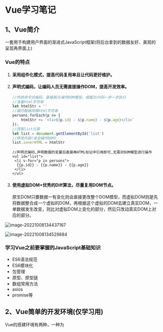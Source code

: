 # Vue学习笔记

## 1、Vue简介

一套用于构建用户界面的渐进式JavaScript框架(将后台拿到的数据友好、美观的呈现再界面上)

### Vue的特点

1. #### 采用组件化模式，提高代码复用率且让代码更好维护。

2. #### 声明式编码，让编码人员无需直接操作DOM，提高开发效率。

   ```javascript
   //传统命令式编码，直接用JS操作DOM模型，根据JS代码一步一步执行
   //准备html字符串
   let htmlStr = ''
   //遍历数据拼接html字符串
   persons.forEach(p => {
       htmlStr += `<li>${p.id} - ${p.name} - ${p.age}</li>`
   });
   //获取list元素
   let list = document.getElementById('list')
   //修改内容(亲自操作DOM)
   list.innerHTML = htmlStr
   ```

   ```vue
   //声明式编码,声明数据的变量后直接再HTML标记中引用即可,无需对DOM模型进行操作
   <ul id="list">
    <li v-for="p in persons">
     {{p.id}} - {{p.name}} - {{p.age}}
    </li>
   </ul>
   ```

   

3. #### 使用虚拟DOM+优秀的Diff算法，尽量复用DOM节点。

   原生DOM只要数据一有变化则会直接更改整个DOM模型，而虚拟DOM则是先将数据整合成一个虚拟的DOM，再根据这个虚拟的DOM去建立真实DOM，一单数据发生改变，则比对虚拟DOM上变化的部分，然后只改动真实DOM上对应的部分。

![image-20221008134437167](C:\Users\Hardy\Desktop\Vue笔记\image-20221008134437167.png)

![image-20221008134529884](C:\Users\Hardy\Desktop\Vue笔记\image-20221008134529884.png)

### 学习Vue之前要掌握的JavaScript基础知识

- ES6语法规范
- ES6模块化
- 包管理
- 原型、原型链
- 数组常用方法
- axios
- promise等

## 2、Vue简单的开发环境(仅学习用)

Vue的搭建环境有两种，一种为<script>引入，另一种为vue-cli脚手架，<script>引入较为简单但是功能也相对较少，基本只能用于vue新手的学习，而vue-cli脚手架是在日常工作中建立项目时用的最多的且功能较多，这个后面创建项目案例时会讲到，在这个只讲用<script>引入的方法。

在Vue官网中下载Vue.js文件(有两个版本，开发版本包含完整的警告和调试模式，生产版本删除了警告),新建一个html文件并引入即可。

在html超文本标记中添加一个div容器并设置他的的id或者class(建议用id，因为如果用class的话当出现两个同class name的vue只会渲染第一个)，在JS中创建一个Vue实例即可(Vue实例格式固定，且必须有属性el用于指定为哪个容器服务,容器和Vue实例是一一对应的)

```html
<!DOCTYPE html>
<html lang="en">
<head>
    <meta charset="UTF-8">
    <meta http-equiv="X-UA-Compatible" content="IE=edge">
    <meta name="viewport" content="width=device-width, initial-scale=1.0">
    <title>Document</title>
    <!-- 引入Vue -->
    <script type="text/javascript" src="../js/vue.js"></script>
    <link rel="icon" href="../电脑.ico">
</head>
<body>
    <div id = "root">
        <h1>Hello {{name}}</h1>
        <h2>年龄： {{age}}</h2>
    </div>

    <script type="text/javascript">
        Vue.config.productionTip = false//阻止Vue在启动时生产生产提示
    
        //创建Vue实例
        const x = new Vue({
            el : '#root',//el用于指定当前Vue实例为哪个容器服务,值通常为css选择器字符串（一般用id,也可用class）,或者用表达式document.getElementById('root')也一样
            data: {//data用于存储数据，数据供el中的容器所使用
                name: '吴思源',
                age: '18'
            }
        })
    </script>
</body>
</html>
```

## 3、模板语法

 在root容器里的代码必须符合HTML规范，而且混入了一些特殊的Vue自己的语法

root容器里的代码被称为[Vue模板]

### 插值语法

 可以将Vue实例的data属性内的数据运用到Vue模板中，data中的数据一旦改变，对应虚拟DOM里data的数据也随之改变，之后更新DOM，数据实施的更新在页面上

可以为js表达式或者js代码(语句)

1、表达式: 一个表达式会生成一个值，可以放在任何一个需要值的地方

- a
- a+b
- function()
- x === y ? a : b

2、js代码

- if(){}
- for(){}

如果需要直接显示在容器内的(在超文本标记外),需要用两个{}包裹

```html
<div id = "root">
        <h1>Hello {{name}}</h1>
        <h2>年龄： {{age}}</h2>
        <h3>身高:  {{50 + 120}}cm</h3>
    </div>

    <script type="text/javascript">
        Vue.config.productionTip = false//阻止Vue在启动时生产生产提示
    
        //创建Vue实例
        const x = new Vue({
            el : '#root',//el用于指定当前Vue实例为哪个容器服务,值通常为css选择器字符串（一般用id,也可用class）,或者用表达式document.getElementById('root')也一样
            data: {//data用于存储数据，数据供el中的容器所使用
                name: '吴思源',
                age: '18'
            }
        })
    </script>
```

### 指令语法
